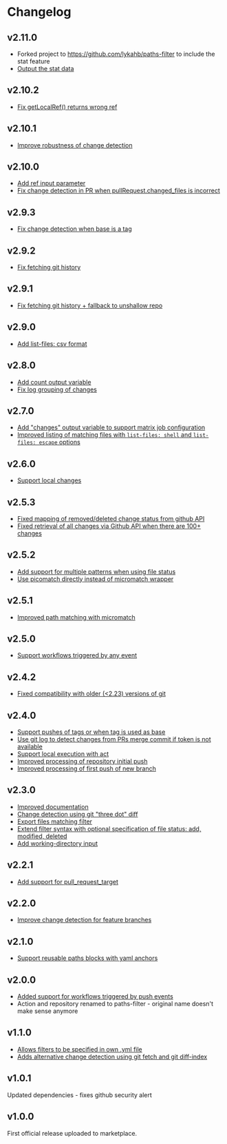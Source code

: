 # Changelog

## v2.11.0
- Forked project to https://github.com/lykahb/paths-filter to include the stat feature
- [Output the stat data](https://github.com/lykahb/paths-filter/pull/3)

## v2.10.2
- [Fix getLocalRef() returns wrong ref](https://github.com/dorny/paths-filter/pull/91)

## v2.10.1
- [Improve robustness of change detection](https://github.com/dorny/paths-filter/pull/85)

## v2.10.0
- [Add ref input parameter](https://github.com/dorny/paths-filter/pull/82)
- [Fix change detection in PR when pullRequest.changed_files is incorrect](https://github.com/dorny/paths-filter/pull/83)

## v2.9.3
- [Fix change detection when base is a tag](https://github.com/dorny/paths-filter/pull/78)

## v2.9.2
- [Fix fetching git history](https://github.com/dorny/paths-filter/pull/75)

## v2.9.1
- [Fix fetching git history + fallback to unshallow repo](https://github.com/dorny/paths-filter/pull/74)

## v2.9.0
- [Add list-files: csv format](https://github.com/dorny/paths-filter/pull/68)

## v2.8.0
- [Add count output variable](https://github.com/dorny/paths-filter/pull/65)
- [Fix log grouping of changes](https://github.com/dorny/paths-filter/pull/61)

## v2.7.0
- [Add "changes" output variable to support matrix job configuration](https://github.com/dorny/paths-filter/pull/59)
- [Improved listing of matching files with `list-files: shell` and `list-files: escape` options](https://github.com/dorny/paths-filter/pull/58)

## v2.6.0
- [Support local changes](https://github.com/dorny/paths-filter/pull/53)

## v2.5.3
- [Fixed mapping of removed/deleted change status from github API](https://github.com/dorny/paths-filter/pull/51)
- [Fixed retrieval of all changes via Github API when there are 100+ changes](https://github.com/dorny/paths-filter/pull/50)

## v2.5.2
- [Add support for multiple patterns when using file status](https://github.com/dorny/paths-filter/pull/48)
- [Use picomatch directly instead of micromatch wrapper](https://github.com/dorny/paths-filter/pull/49)

## v2.5.1
- [Improved path matching with micromatch](https://github.com/dorny/paths-filter/pull/46)

## v2.5.0
- [Support workflows triggered by any event](https://github.com/dorny/paths-filter/pull/44)

## v2.4.2
- [Fixed compatibility with older (<2.23) versions of git](https://github.com/dorny/paths-filter/pull/42)

## v2.4.0
- [Support pushes of tags or when tag is used as base](https://github.com/dorny/paths-filter/pull/40)
- [Use git log to detect changes from PRs merge commit if token is not available](https://github.com/dorny/paths-filter/pull/40)
- [Support local execution with act](https://github.com/dorny/paths-filter/pull/40)
- [Improved processing of repository initial push](https://github.com/dorny/paths-filter/pull/40)
- [Improved processing of first push of new branch](https://github.com/dorny/paths-filter/pull/40)


## v2.3.0
- [Improved documentation](https://github.com/dorny/paths-filter/pull/37)
- [Change detection using git "three dot" diff](https://github.com/dorny/paths-filter/pull/35)
- [Export files matching filter](https://github.com/dorny/paths-filter/pull/32)
- [Extend filter syntax with optional specification of file status: add, modified, deleted](https://github.com/dorny/paths-filter/pull/22)
- [Add working-directory input](https://github.com/dorny/paths-filter/pull/21)

## v2.2.1
- [Add support for pull_request_target](https://github.com/dorny/paths-filter/pull/29)

## v2.2.0
- [Improve change detection for feature branches](https://github.com/dorny/paths-filter/pull/16)

## v2.1.0
- [Support reusable paths blocks with yaml anchors](https://github.com/dorny/paths-filter/pull/13)

## v2.0.0
- [Added support for workflows triggered by push events](https://github.com/dorny/paths-filter/pull/10)
- Action and repository renamed to paths-filter - original name doesn't make sense anymore

## v1.1.0
- [Allows filters to be specified in own .yml file](https://github.com/dorny/paths-filter/pull/8)
- [Adds alternative change detection using git fetch and git diff-index](https://github.com/dorny/paths-filter/pull/9)

## v1.0.1
Updated dependencies - fixes github security alert

## v1.0.0
First official release uploaded to marketplace.
